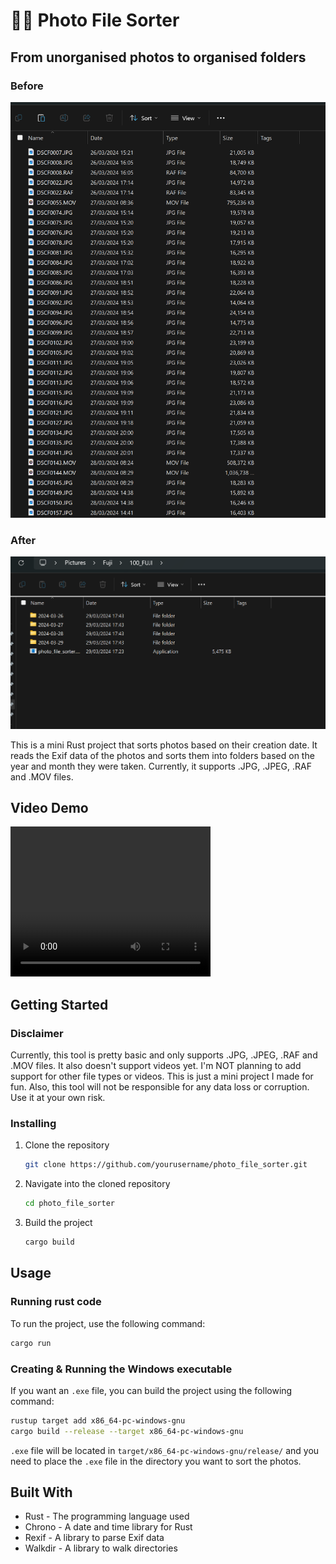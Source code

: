 # 🫧🧽 Photo File Sorter

## From unorganised photos to organised folders

### Before

![Before](<assets/스크린샷 2024-03-29 173940.png>)

### After

![After](<assets/스크린샷 2024-03-29 174337.png>)

This is a mini Rust project that sorts photos based on their creation date. It reads the Exif data of the photos and sorts them into folders based on the year and month they were taken. Currently, it supports .JPG, .JPEG, .RAF and .MOV files.

## Video Demo

<video width="320" height="240" controls>
  <source src="assets/녹음 2024-03-29 174317.mp4" type="video/mp4">
</video>

## Getting Started

### Disclaimer

Currently, this tool is pretty basic and only supports .JPG, .JPEG, .RAF and .MOV files. It also doesn't support videos yet. I'm NOT planning to add support for other file types or videos. This is just a mini project I made for fun. Also, this tool will not be responsible for any data loss or corruption. Use it at your own risk.

### Installing

1. Clone the repository

    ```sh
    git clone https://github.com/yourusername/photo_file_sorter.git
    ```

2. Navigate into the cloned repository

    ```sh
    cd photo_file_sorter
    ```

3. Build the project

    ```sh
    cargo build
    ```

## Usage

### Running rust code

To run the project, use the following command:

```sh
cargo run
```

### Creating & Running the Windows executable

If you want an `.exe` file, you can build the project using the following command:

```sh
rustup target add x86_64-pc-windows-gnu
cargo build --release --target x86_64-pc-windows-gnu
```

`.exe` file will be located in `target/x86_64-pc-windows-gnu/release/` and you need to place the `.exe` file in the directory you want to sort the photos.

## Built With

- Rust - The programming language used
- Chrono - A date and time library for Rust
- Rexif - A library to parse Exif data
- Walkdir - A library to walk directories

